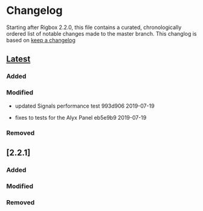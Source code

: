 # Changelog

Starting after Rigbox 2.2.0, this file contains a curated, chronologically ordered list of notable changes made to the master branch. This changlog is based on [keep a changelog](https://keepachangelog.com)

## [Latest](https://github.com/cortex-lab/Rigbox/commits/master)

### Added

### Modified

- updated Signals performance test 993d906 2019-07-19

- fixes to tests for the Alyx Panel eb5e9b9 2019-07-19

### Removed

## [2.2.1]

### Added

### Modified

### Removed